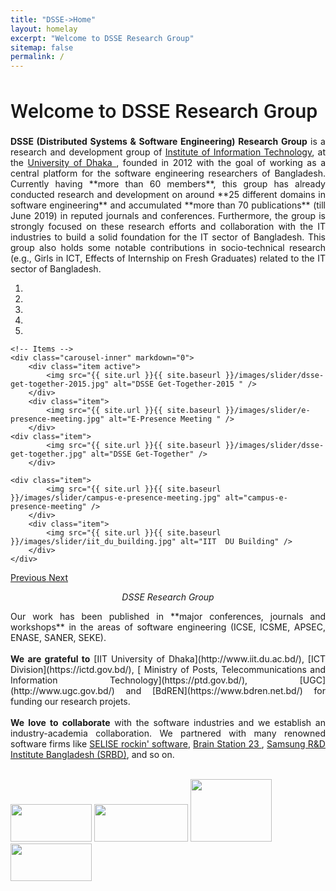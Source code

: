 ```yaml
---
title: "DSSE->Home"
layout: homelay
excerpt: "Welcome to DSSE Research Group"
sitemap: false
permalink: /
---
```


<h1 style="font-family: 'Roboto', sans-serif; font-weight: 500; font-size: 32px;">Welcome to DSSE Research Group</h1>

<p align="justify">
<b>DSSE (Distributed Systems & Software Engineering) Research Group</b> is a research and development group of <a href="http://www.iit.du.ac.bd/" target="_blank"> Institute of Information Technology</a>, at the <a href="https://du.ac.bd/" target="_blank"> University of Dhaka </a>, founded in 2012 with the goal of working as a central platform for the software engineering researchers of Bangladesh. Currently having **more than 60 members**, this group has already conducted research and development on around **25 different domains in software engineering** and accumulated **more than 70 publications** (till June 2019) in reputed journals and conferences. Furthermore, the group is strongly focused on these research efforts and collaboration with the IT industries to build a solid foundation for the IT sector of Bangladesh. This group also holds some notable contributions in socio-technical research (e.g., Girls in ICT, Effects of Internship on Fresh Graduates) related to the IT sector of Bangladesh.
</p>
<div markdown="0" id="carousel" class="carousel slide" data-ride="carousel" data-interval="5000" data-pause="hover" >
    <!-- Menu -->
    <ol class="carousel-indicators">
        <li data-target="#carousel" data-slide-to="0" class="active"></li>
        <li data-target="#carousel" data-slide-to="1"></li>
        <li data-target="#carousel" data-slide-to="2"></li>
        <li data-target="#carousel" data-slide-to="3"></li>
        <li data-target="#carousel" data-slide-to="4"></li>
    </ol>

    <!-- Items -->
    <div class="carousel-inner" markdown="0">
        <div class="item active">
            <img src="{{ site.url }}{{ site.baseurl }}/images/slider/dsse-get-together-2015.jpg" alt="DSSE Get-Together-2015 " />
        </div>
		<div class="item">
            <img src="{{ site.url }}{{ site.baseurl }}/images/slider/e-presence-meeting.jpg" alt="E-Presence Meeting " />
        </div>
    <div class="item">
            <img src="{{ site.url }}{{ site.baseurl }}/images/slider/dsse-get-together.jpg" alt="DSSE Get-Together" />
        </div>
		
    <div class="item">
            <img src="{{ site.url }}{{ site.baseurl }}/images/slider/campus-e-presence-meeting.jpg" alt="campus-e-presence-meeting" />
        </div>
		<div class="item">
            <img src="{{ site.url }}{{ site.baseurl }}/images/slider/iit_du_building.jpg" alt="IIT  DU Building" />
        </div>
    </div>
  <a class="left carousel-control" href="#carousel" role="button" data-slide="prev">
    <span class="glyphicon glyphicon-chevron-left" aria-hidden="true"></span>
    <span class="sr-only">Previous</span>
  </a>
  <a class="right carousel-control" href="#carousel" role="button" data-slide="next">
    <span class="glyphicon glyphicon-chevron-right" aria-hidden="true"></span>
    <span class="sr-only">Next</span>
  </a>
</div>

<p style="text-align:center"><i>DSSE Research Group</i></p>

<p align="justify">
Our work has been published in **major conferences, journals and workshops** in the areas of software engineering (ICSE, ICSME, APSEC, ENASE, SANER, SEKE).
<br><br>
<b>We are grateful to</b> [IIT University of Dhaka](http://www.iit.du.ac.bd/), [ICT Division](https://ictd.gov.bd/), [ Ministry of Posts, Telecommunications and Information Technology](https://ptd.gov.bd/), [UGC](http://www.ugc.gov.bd/) and [BdREN](https://www.bdren.net.bd/) for funding our research projets.
<br><br>
<b>We love to collaborate</b> with the software industries and we establish an industry-academia collaboration. We partnered with many renowned software firms like 
<a href="https://selise.ch/"  target="_blank"> SELISE rockin' software</a>, <a href="https://brainstation-23.com/"  target="_blank"> Brain Station 23 </a>, <a href="https://research.samsung.com/srbd"  target="_blank"> Samsung R&D Institute Bangladesh (SRBD)</a>, and so on. 
</p>

<br>
<div class="w-100">
  <a href="http://www.iit.du.ac.bd/" target="_blank"><img src="{{ site.url }}{{ site.baseurl }}/images/logo/logo_iit_du.png" width="130px" height="60px"></a>
  <a href="https://ictd.gov.bd/" target="_blank"><img src="{{ site.url }}{{ site.baseurl }}/images/logo/logo_ict_division.png" width="150px" height="60px"></a>
  <a href="http://www.ugc.gov.bd/" target="_blank"><img src="{{ site.url }}{{ site.baseurl }}/images/logo/logo_ugc.jpg" width="130px" height="100px"></a>
  <a href="https://www.bdren.net.bd/" target="_blank"><img src="{{ site.url }}{{ site.baseurl }}/images/logo/logo_bdren.png" width="130px" height="60px"></a> 
  
</div>
